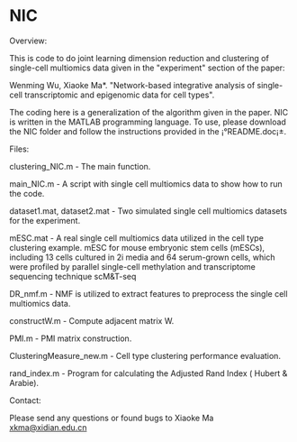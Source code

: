 # NIC
Overview:

This is code to do joint learning dimension reduction and clustering of single-cell multiomics data given in the "experiment" section of the paper: 

Wenming Wu, Xiaoke Ma*. "Network-based integrative analysis of single-cell transcriptomic and epigenomic data for cell types".

The coding here is a generalization of the algorithm given in the paper. NIC is written in the MATLAB programming language. To use, please download the NIC folder and follow the instructions provided in the ¡°README.doc¡±.

Files:

clustering_NIC.m - The main function.

main_NIC.m - A script with single cell multiomics data to show how to run the code.

dataset1.mat, dataset2.mat - Two simulated single cell multiomics datasets for the experiment. 

mESC.mat - A real single cell multiomics data utilized in the cell type clustering example. mESC for mouse embryonic stem cells (mESCs), including 13 cells cultured in 2i media and 64 serum-grown cells, which were profiled by parallel single-cell methylation and transcriptome sequencing technique scM&T-seq

DR_nmf.m - NMF is utilized to extract features to preprocess the single cell multiomics data.

constructW.m - Compute adjacent matrix W.

PMI.m - PMI matrix construction.

ClusteringMeasure_new.m - Cell type clustering performance evaluation.

rand_index.m - Program for calculating the Adjusted Rand Index ( Hubert & Arabie).

Contact:

Please send any questions or found bugs to Xiaoke Ma xkma@xidian.edu.cn 
